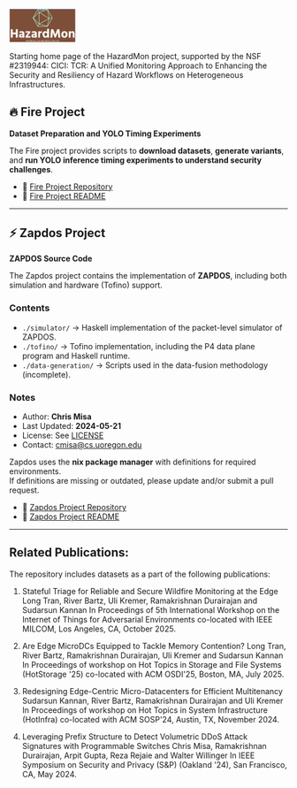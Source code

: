 <p align="left">
  <img src="HazardMon-logo.png" alt="Fire Project Logo" width="120" style="margin-right:80px;"/>
</p>

Starting home page of the HazardMon project, supported by the NSF #2319944: CICI: TCR: A Unified Monitoring Approach to Enhancing the Security and Resiliency of Hazard Workflows on Heterogeneous Infrastructures.


## 🔥 Fire Project

**Dataset Preparation and YOLO Timing Experiments**

The Fire project provides scripts to **download datasets**, **generate variants**, and **run YOLO inference timing experiments to understand security challenges**.  

- 📂 [Fire Project Repository](./fire)  
- 📖 [Fire Project README](./fire/README.md)

---

## ⚡ Zapdos Project

**ZAPDOS Source Code**

The Zapdos project contains the implementation of **ZAPDOS**, including both simulation and hardware (Tofino) support.  

### Contents
- `./simulator/` → Haskell implementation of the packet-level simulator of ZAPDOS.  
- `./tofino/` → Tofino implementation, including the P4 data plane program and Haskell runtime.  
- `./data-generation/` → Scripts used in the data-fusion methodology (incomplete).  

### Notes
- Author: **Chris Misa**  
- Last Updated: **2024-05-21**  
- License: See [LICENSE](./zapdos/LICENSE)  
- Contact: [cmisa@cs.uoregon.edu](mailto:cmisa@cs.uoregon.edu)  

Zapdos uses the **nix package manager** with definitions for required environments.  
If definitions are missing or outdated, please update and/or submit a pull request.  

- 📂 [Zapdos Project Repository](./zapdos)  
- 📖 [Zapdos Project README](./zapdos/README.md)

---


## Related Publications:
The repository includes datasets as a part of the following publications:

1. Stateful Triage for Reliable and Secure Wildfire Monitoring at the Edge
Long Tran, River Bartz, Uli Kremer, Ramakrishnan Durairajan and Sudarsun Kannan
In Proceedings of 5th International Workshop on the Internet of Things for Adversarial Environments
co-located with IEEE MILCOM, Los Angeles, CA, October 2025.

2. Are Edge MicroDCs Equipped to Tackle Memory Contention?
Long Tran, River Bartz, Ramakrishnan Durairajan, Uli Kremer and Sudarsun Kannan
In Proceedings of workshop on Hot Topics in Storage and File Systems (HotStorage '25)
co-located with ACM OSDI'25, Boston, MA, July 2025.

3. Redesigning Edge-Centric Micro-Datacenters for Efficient Multitenancy
Sudarsun Kannan, River Bartz, Ramakrishnan Durairajan and Uli Kremer
In Proceedings of workshop on Hot Topics in System Infrastructure (HotInfra)
co-located with ACM SOSP'24, Austin, TX, November 2024.

4. Leveraging Prefix Structure to Detect Volumetric DDoS Attack Signatures with Programmable Switches
Chris Misa, Ramakrishnan Durairajan, Arpit Gupta, Reza Rejaie and Walter Willinger
In IEEE Symposium on Security and Privacy (S&P) (Oakland '24), San Francisco, CA, May 2024.





